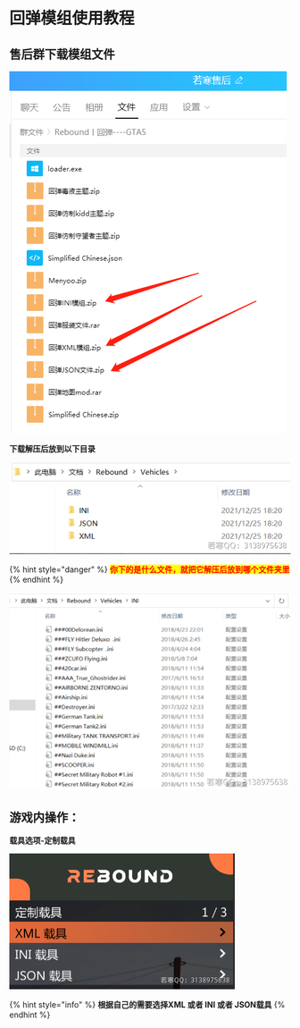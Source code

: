 # 回弹模组使用教程

## **售后群下载模组文件**

****![](<../../.gitbook/assets/image (21) (1) (1) (1) (1) (1) (1).png>)****

**下载解压后放到以下目录**

****![](<../../.gitbook/assets/image (39) (1) (1) (1) (1).png>)****

{% hint style="danger" %}
<mark style="color:red;">**你下的是什么文件，就把它解压后放到哪个文件夹里**</mark>
{% endhint %}

![](<../../.gitbook/assets/image (47) (1) (1) (1).png>)

## **游戏内操作：**

**载具选项-定制载具**

****![](<../../.gitbook/assets/image (37) (1) (1) (1) (1) (1) (1).png>)****

{% hint style="info" %}
**根据自己的需要选择XML 或者 INI 或者 JSON载具**
{% endhint %}
